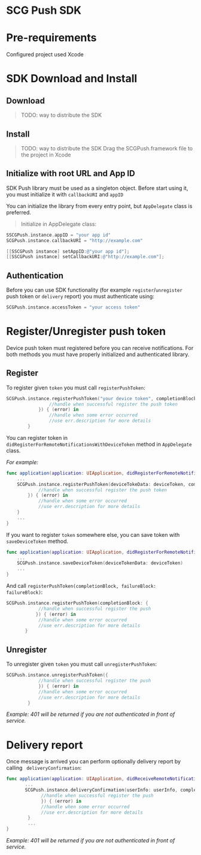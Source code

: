 SCG Push SDK
===

# Pre-requirements
Configured project used Xcode

# SDK Download and Install
## Download

> TODO: way to distribute the SDK

## Install

> TODO: way to distribute the SDK
Drag the SCGPush.framework file to the project in Xcode

## Initialize with root URL and App ID
SDK Push library must be used as a singleton object. Before start using it,
you must initialize it with `callbackURI` and `appID`

You can initialize the library from every entry point, but `AppDelegate` class is preferred.

> Initialize in AppDelegate class:

```swift
SSCGPush.instance.appID = "your app id"
SCGPush.instance.callbackURI = "http://example.com"
```

```objective-c
[[SSCGPush instance] setAppID:@"your app id"];
[[SSCGPush instance] setCallbackURI:@"http://example.com"];
```

## Authentication

Before you can use SDK functionality (for example `register`/`unregister` push token or `delivery` report) you must authenticate using:

```swift
SCGPush.instance.accessToken = "your access token"
```

# Register/Unregister push token

Device push token must registered before you can receive notifications. For both methods you must have properly initialized and authenticated library.

## Register

To register given `token` you must call `registerPushToken`:

```swift
SCGPush.instance.registerPushToken("your device token", completionBlock: {
                //handle when successful register the push token
            }) { (error) in
                //handle when some error occurred
                //use err.description for more details
        }
```

You can register token in `didRegisterForRemoteNotificationsWithDeviceToken` method in `AppDelegate` class.

*For example:*

```swift
func application(application: UIApplication, didRegisterForRemoteNotificationsWithDeviceToken deviceToken: NSData) {
    ...
    SCGPush.instance.registerPushToken(deviceTokeData: deviceToken, completionBlock: {
            //handle when successful register the push token
        }) { (error) in
            //handle when some error occurred
            //use err.description for more details
    }
    ...
}
```

If you want to register `token` somewhere else, you can save token with `saveDeviceToken` method.

```swift
func application(application: UIApplication, didRegisterForRemoteNotificationsWithDeviceToken deviceToken: NSData) {
    ...
    SCGPush.instance.saveDeviceToken(deviceTokenData: deviceToken)
    ...
}
```

And call `registerPushToken(completionBlock, failureBlock: failureBlock)`:

```swift
SCGPush.instance.registerPushToken(completionBlock: {
            //handle when successful register the push
           }) { (error) in
            //handle when some error occurred
            //use err.description for more details
       }
```


## Unregister

To unregister given `token` you must call `unregisterPushToken`:

```swift
SCGPush.instance.unregisterPushToken({
            //handle when successful register the push
            }) { (error) in
            //handle when some error occurred
            //use err.description for more details
        }
```

*Example: 401 will be returned if you are not authenticated in front of service.*

# Delivery report

Once message is arrived you can perform optionally delivery report by calling ` deliveryConfirmation`:

```swift
func application(application: UIApplication, didReceiveRemoteNotification userInfo: [NSObject : AnyObject]){
       ...
       SCGPush.instance.deliveryConfirmation(userInfo: userInfo, completionBlock: {
             //handle when successful register the push
             }) { (error) in
             //handle when some error occurred
             //use err.description for more details
        }
        ...
}
```

*Example: 401 will be returned if you are not authenticated in front of service.*
